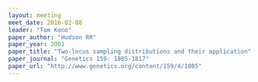 ```yaml
---
layout: meeting
meet_date: 2016-02-08
leader: "Tom Kono"
paper_author: "Hudson RR"
paper_year: 2001
paper_title: "Two-locus sampling distributions and their application"
paper_journal: "Genetics 159: 1805-1817"
paper_url: "http://www.genetics.org/content/159/4/1805"
---
```

